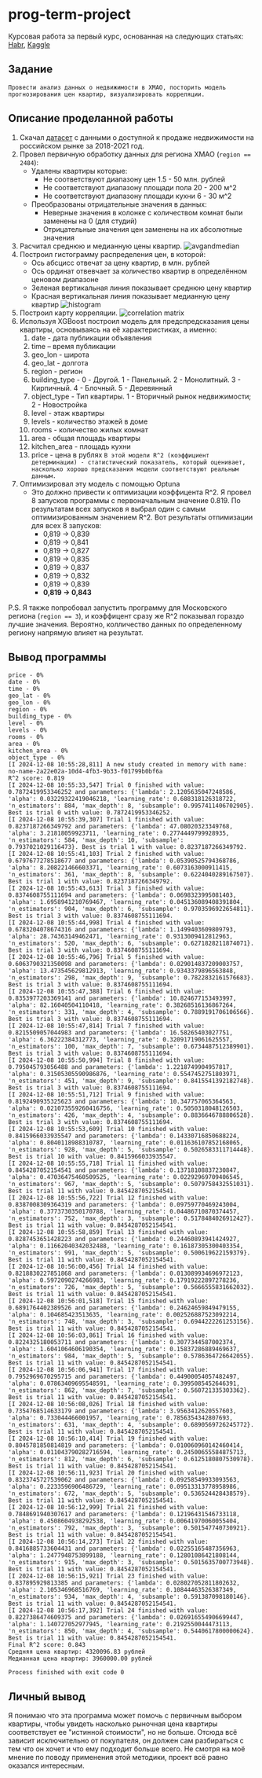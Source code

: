 # prog-term-project
Курсовая работа за первый курс, основанная на следующих статьях: 
[Habr](https://habr.com/ru/articles/710000/), 
[Kaggle](https://www.kaggle.com/code/khazovaalexandra/nn-in-real-russian-estate/notebook)


## Задание
    Провести анализ данных о недвижимости в ХМАО, посторить модель прогнозирования цен квартир, визуализировать корреляции.

## Описание проделанной работы
1. Скачал [датасет](https://www.kaggle.com/datasets/mrdaniilak/russia-real-estate-20182021?resource=download) с данными о доступной к продаже недвижимости на российском рынке за 2018-2021 год.
2. Провел первичную обработку данных для региона ХМАО (`region == 2484`):
   * Удалены квартиры которые:
     * Не соответствуют диапазону цен 1.5 - 50 млн. рублей
     * Не соответствуют диапазону площади пола 20 - 200 м^2
     * Не соответствуют диапазону площади кухни 6 - 30 м^2
   * Преобразованы отрицательные значения в данных:
     * Неверные значения в колонке с количеством комнат были заменены на 0 (для студий)
     * Отрицательные значения цен заменены на их абсолютные значения
3. Расчитал среднюю и медианную цены квартир. ![avgandmedian](res1.png)
4. Построил гистограмму распределения цен, в которой:
   * Ось абсцисс отвечат за цену квартир, в млн. рублей
   * Ось ординат отвевчает за количество квартир в определённом ценовом диапазоне
   * Зеленая вертикальная линия показывает среднюю цену квартир
   * Красная вертикальная линия показывает медианную цену квартир ![histogram](histogram.png)
5. Построил карту корреляции. ![correlation matrix](correlationmatrix.png)
6. Используя XGBoost построил модель для предспредсказания цены квартиры, основываясь на её характеристиках, а именно:
     1. date - дата публикации объявления
     2. time – время публикации
     3. geo_lon - широта
     4. geo_lat - долгота
     5. region - регион
     6. building_type - 0 - Другой. 1 - Панельный. 2 - Монолитный. 3 - Кирпичный. 4 - Блочный. 5 - Деревянный
     7. object_type - Тип квартиры. 1 - Вторичный рынок недвижимости; 2 - Новостройка
     8. level - этаж квартиры
     9. levels - количество этажей в доме
     10. rooms - количество жилых комнат
     11. area - общая площадь квартиры
     12. kitchen_area - площадь кухни
     13. price - цена в рублях
    `В этой модели R^2 (коэффициент детерминации) - статистический показатель, который оценивает, насколько хорошо предсказания модели соответствуют реальным данным.`
7. Оптимизировал эту модель с помощью Optuna
   * Это должно привести к оптимизации коэффицента R^2. Я провел 8 запусков программы с первоначальным значение 0.819. По результатам всех запусков я выбрал один с самым оптимизированным значением R^2. Вот результаты отпимизации для всех 8 запусков:
      * 0,819 -> 0,839
      * 0,819 -> 0,841
      * 0,819 -> 0,827
      * 0,819 -> 0,835
      * 0,819 -> 0,837
      * 0,819 -> 0,832
      * 0,819 -> 0,839
      * **0,819 -> 0,843**
    
P.S. Я также попробовал запустить программу для Московского региона (`region == 3`), и коэффицент сразу же R^2 показывал гораздо лучшие значения. Вероятно, колличество данных по определенному региону напрямую влияет на результат.

## Вывод программы
~~~~~
price - 0%
date - 0%
time - 0%
geo_lat - 0%
geo_lon - 0%
region - 0%
building_type - 0%
level - 0%
levels - 0%
rooms - 0%
area - 0%
kitchen_area - 0%
object_type - 0%
[I 2024-12-08 10:55:28,811] A new study created in memory with name: no-name-2a22e02a-10d4-4fb3-9b33-f01799b0bf6a
R^2 score: 0.819
[I 2024-12-08 10:55:33,547] Trial 0 finished with value: 0.7872419953346252 and parameters: {'lambda': 2.1205635047248586, 'alpha': 0.03229322419046218, 'learning_rate': 0.688318126318722, 'n_estimators': 884, 'max_depth': 8, 'subsample': 0.9957411406702905}. Best is trial 0 with value: 0.7872419953346252.
[I 2024-12-08 10:55:39,307] Trial 1 finished with value: 0.8237187266349792 and parameters: {'lambda': 47.08020323349768, 'alpha': 3.21818059923711, 'learning_rate': 0.2774449799928935, 'n_estimators': 584, 'max_depth': 10, 'subsample': 0.7937021029116473}. Best is trial 1 with value: 0.8237187266349792.
[I 2024-12-08 10:55:41,103] Trial 2 finished with value: 0.6797677278518677 and parameters: {'lambda': 0.05390525794368786, 'alpha': 8.208221466603371, 'learning_rate': 0.6073163000911415, 'n_estimators': 361, 'max_depth': 8, 'subsample': 0.6224040289167507}. Best is trial 1 with value: 0.8237187266349792.
[I 2024-12-08 10:55:43,613] Trial 3 finished with value: 0.8374608755111694 and parameters: {'lambda': 0.0698323995081403, 'alpha': 1.6958941210769467, 'learning_rate': 0.045136089408391804, 'n_estimators': 904, 'max_depth': 6, 'subsample': 0.9703596922654811}. Best is trial 3 with value: 0.8374608755111694.
[I 2024-12-08 10:55:44,998] Trial 4 finished with value: 0.6783204078674316 and parameters: {'lambda': 1.1499403609809793, 'alpha': 28.74363149462471, 'learning_rate': 0.9313009412812963, 'n_estimators': 520, 'max_depth': 6, 'subsample': 0.6271828211874071}. Best is trial 3 with value: 0.8374608755111694.
[I 2024-12-08 10:55:46,796] Trial 5 finished with value: 0.6063790321350098 and parameters: {'lambda': 0.029014837209003757, 'alpha': 13.473545629812913, 'learning_rate': 0.9343379896563848, 'n_estimators': 298, 'max_depth': 9, 'subsample': 0.7822832161576683}. Best is trial 3 with value: 0.8374608755111694.
[I 2024-12-08 10:55:47,388] Trial 6 finished with value: 0.8353977203369141 and parameters: {'lambda': 10.824677153493997, 'alpha': 82.16040504110418, 'learning_rate': 0.38268516136867264, 'n_estimators': 331, 'max_depth': 4, 'subsample': 0.7889191706106566}. Best is trial 3 with value: 0.8374608755111694.
[I 2024-12-08 10:55:47,814] Trial 7 finished with value: 0.8215509057044983 and parameters: {'lambda': 16.58265403027751, 'alpha': 6.36222384312773, 'learning_rate': 0.32091719061625557, 'n_estimators': 100, 'max_depth': 7, 'subsample': 0.6734487512389901}. Best is trial 3 with value: 0.8374608755111694.
[I 2024-12-08 10:55:50,994] Trial 8 finished with value: 0.795045793056488 and parameters: {'lambda': 1.2218749904957817, 'alpha': 0.31505305590986876, 'learning_rate': 0.5547452751803971, 'n_estimators': 451, 'max_depth': 9, 'subsample': 0.8415541392182748}. Best is trial 3 with value: 0.8374608755111694.
[I 2024-12-08 10:55:51,712] Trial 9 finished with value: 0.8192490935325623 and parameters: {'lambda': 10.347757065364563, 'alpha': 0.021073559260416756, 'learning_rate': 0.5050318048126503, 'n_estimators': 426, 'max_depth': 4, 'subsample': 0.8836646788806528}. Best is trial 3 with value: 0.8374608755111694.
[I 2024-12-08 10:55:53,609] Trial 10 finished with value: 0.8415966033935547 and parameters: {'lambda': 0.14330716850688224, 'alpha': 0.8040118988310787, 'learning_rate': 0.011636107852168065, 'n_estimators': 928, 'max_depth': 5, 'subsample': 0.5026583311714448}. Best is trial 10 with value: 0.8415966033935547.
[I 2024-12-08 10:55:55,718] Trial 11 finished with value: 0.8454287052154541 and parameters: {'lambda': 0.13718108837230847, 'alpha': 0.47036475460509525, 'learning_rate': 0.02292969709406545, 'n_estimators': 967, 'max_depth': 5, 'subsample': 0.5079758432551031}. Best is trial 11 with value: 0.8454287052154541.
[I 2024-12-08 10:55:56,722] Trial 12 finished with value: 0.8387008309364319 and parameters: {'lambda': 0.09759770469243004, 'alpha': 0.3773730350170788, 'learning_rate': 0.04486710870374457, 'n_estimators': 752, 'max_depth': 3, 'subsample': 0.5178484026912427}. Best is trial 11 with value: 0.8454287052154541.
[I 2024-12-08 10:55:58,859] Trial 13 finished with value: 0.8287453651428223 and parameters: {'lambda': 0.24460893941424927, 'alpha': 0.11662040342032488, 'learning_rate': 0.16187305300403354, 'n_estimators': 991, 'max_depth': 5, 'subsample': 0.500619622159379}. Best is trial 11 with value: 0.8454287052154541.
[I 2024-12-08 10:56:00,456] Trial 14 finished with value: 0.8218830227851868 and parameters: {'lambda': 0.013089934696972123, 'alpha': 0.5972090274266983, 'learning_rate': 0.17919222897278236, 'n_estimators': 726, 'max_depth': 5, 'subsample': 0.5666555831662032}. Best is trial 11 with value: 0.8454287052154541.
[I 2024-12-08 10:56:01,518] Trial 15 finished with value: 0.6891764402389526 and parameters: {'lambda': 0.24624659849479155, 'alpha': 0.104685423513635, 'learning_rate': 0.002526887523092214, 'n_estimators': 748, 'max_depth': 3, 'subsample': 0.6944222261253156}. Best is trial 11 with value: 0.8454287052154541.
[I 2024-12-08 10:56:03,861] Trial 16 finished with value: 0.8224325180053711 and parameters: {'lambda': 0.3077344587002374, 'alpha': 1.6041064606190354, 'learning_rate': 0.15837286889469637, 'n_estimators': 984, 'max_depth': 5, 'subsample': 0.5786364726642055}. Best is trial 11 with value: 0.8454287052154541.
[I 2024-12-08 10:56:06,941] Trial 17 finished with value: 0.7952969670295715 and parameters: {'lambda': 0.44900054057482497, 'alpha': 0.07863409695548591, 'learning_rate': 0.3995085452646391, 'n_estimators': 862, 'max_depth': 7, 'subsample': 0.560721335303362}. Best is trial 11 with value: 0.8454287052154541.
[I 2024-12-08 10:56:08,026] Trial 18 finished with value: 0.7354768514633179 and parameters: {'lambda': 3.9563412620557603, 'alpha': 0.733044466001957, 'learning_rate': 0.7856354342807693, 'n_estimators': 631, 'max_depth': 4, 'subsample': 0.6890569726245772}. Best is trial 11 with value: 0.8454287052154541.
[I 2024-12-08 10:56:10,414] Trial 19 finished with value: 0.8045781850814819 and parameters: {'lambda': 0.010060960142460414, 'alpha': 0.011043790282716594, 'learning_rate': 0.24500655584875713, 'n_estimators': 812, 'max_depth': 6, 'subsample': 0.6125180807530978}. Best is trial 11 with value: 0.8454287052154541.
[I 2024-12-08 10:56:11,923] Trial 20 finished with value: 0.8323745727539062 and parameters: {'lambda': 0.09258549933093563, 'alpha': 0.2233596906486729, 'learning_rate': 0.09513313778958986, 'n_estimators': 672, 'max_depth': 5, 'subsample': 0.536524428438579}. Best is trial 11 with value: 0.8454287052154541.
[I 2024-12-08 10:56:12,999] Trial 21 finished with value: 0.7848691940307617 and parameters: {'lambda': 0.12196431546733118, 'alpha': 0.4508604938292538, 'learning_rate': 0.00641970060055404, 'n_estimators': 792, 'max_depth': 3, 'subsample': 0.501547740730921}. Best is trial 11 with value: 0.8454287052154541.
[I 2024-12-08 10:56:14,273] Trial 22 finished with value: 0.8416885733604431 and parameters: {'lambda': 0.02255165487356963, 'alpha': 1.2477948753899188, 'learning_rate': 0.12801086421808144, 'n_estimators': 915, 'max_depth': 3, 'subsample': 0.5015635700773948}. Best is trial 11 with value: 0.8454287052154541.
[I 2024-12-08 10:56:15,921] Trial 23 finished with value: 0.837895929813385 and parameters: {'lambda': 0.028027052811802632, 'alpha': 2.105346968516769, 'learning_rate': 0.10844463526387349, 'n_estimators': 934, 'max_depth': 4, 'subsample': 0.591387098180146}. Best is trial 11 with value: 0.8454287052154541.
[I 2024-12-08 10:56:17,392] Trial 24 finished with value: 0.8227386474609375 and parameters: {'lambda': 0.026916554906699447, 'alpha': 1.140727052977945, 'learning_rate': 0.2192550044473113, 'n_estimators': 850, 'max_depth': 4, 'subsample': 0.5440617800000624}. Best is trial 11 with value: 0.8454287052154541.
Final R^2 score: 0.843
Средняя цена квартир: 4320096.83 рублей
Медианная цена квартир: 3960000.00 рублей

Process finished with exit code 0
~~~~~

## Личный вывод
Я понимаю что эта программа может помочь с первичным выбором квартиры, чтобы увидеть насколько рыночная цена квартиры соответствует ее "истинной стоимости", но не больше. Отсюда всё зависит исключительно от покупателя, он должен сам разбираться с тем что он хочет и что ему подходит больше всего. Не смотря на моё мнение по поводу применения этой методики, проект всё равно оказался интересным.
